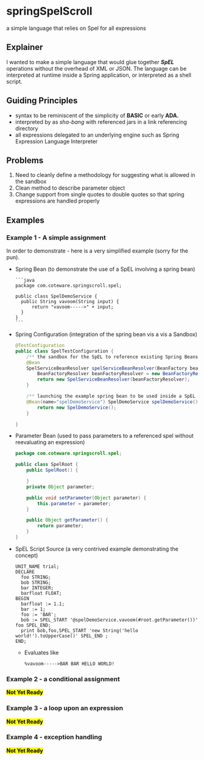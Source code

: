# springSpelScroll
a simple language that relies on Spel for all expressions

## Explainer

I wanted to make a simple language that would glue together ***SpEL*** operations without the overhead of XML or JSON.  The language can be interpreted at runtime inside a Spring application, or interpreted as a shell script.

## Guiding Principles
* syntax to be reminiscent of the simplicity of **BASIC** or early **ADA.**
* interpreted by as *sha-bang* with referenced jars in a link referencing directory
* all expressions delegated to an underlying engine such as Spring Expression Language Interpreter

## Problems
1. Need to cleanly define a methodology for suggesting what is allowed in the sandbox
2. Clean method to describe parameter object
3. Change support from single quotes to double quotes so that spring expressions are handled properly

## Examples 
### Example 1 - A simple assignment
In order to demonstrate - here is a very simplified example (sorry for the pun).

* Spring Bean (to demonstrate the use of a SpEL involving  a spring bean)

      ```java
      package com.coteware.springscroll.spel;
    
      public class SpelDemoService {
        public String vavoom(String input) {
            return "vavoom----->" + input;
        }
      }
      ```

* Spring Configuration (integration of the spring bean vis a vis a Sandbox)
    ```java
    @TestConfiguration
    public class SpelTestConfiguration {
        /** the sandbox for the SpEL to reference existing Spring Beans */
        @Bean
        SpelServiceBeanResolver spelServiceBeanResolver(BeanFactory beanFactory) {
            BeanFactoryResolver beanFactoryResolver = new BeanFactoryResolver(beanFactory);
            return new SpelServiceBeanResolver(beanFactoryResolver);
        }
    
        /** launching the example spring bean to be used inside a SpEL */
        @Bean(name="spelDemoService") SpelDemoService spelDemoService() {
            return new SpelDemoService();
        }
    
    }
    ```

* Parameter Bean (used to pass parameters to a referenced spel without reevaluating an expression)
    ```java
    package com.coteware.springscroll.spel;
    
    public class SpelRoot {
        public SpelRoot() {
    
        }
        private Object parameter;
    
        public void setParameter(Object parameter) {
            this.parameter = parameter;
        }
    
        public Object getParameter() {
            return parameter;
        }
    }
    ```
* SpEL Script Source (a very contrived example demonstrating the concept)
    ```
    UNIT_NAME trial;
    DECLARE 
      foo STRING;
      bob STRING;
      bar INTEGER;
      barfloat FLOAT;
    BEGIN
      barfloat := 1.1;
      bar := 1;
      foo := 'BAR';
      bob := SPEL_START '@spelDemoService.vavoom(#root.getParameter())' foo SPEL_END;
      print bob,foo,SPEL_START 'new String('hello world!').toUpperCase()' SPEL_END ;
    END;
    
    ```
  * Evaluates like
    ```
    %vavoom----->BAR BAR HELLO WORLD! 
    ```

### Example 2 - a conditional assignment
<mark>**Not Yet Ready**</mark>
### Example 3 - a loop upon an expression
<mark>**Not Yet Ready**</mark>
### Example 4 - exception handling
<mark>**Not Yet Ready**</mark>